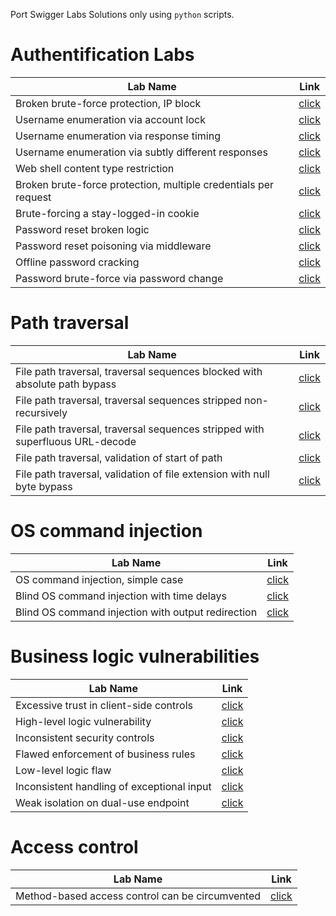 Port Swigger Labs Solutions only using `python` scripts.


# Authentification Labs
|Lab Name|Link|
|---|---|
|Broken brute-force protection, IP block|[click](ServerSide/Authentification/Broken%20brute-force%20protection%2C%20IP%20block/solve.py)|
|Username enumeration via account lock|[click](/ServerSide/Authentification/Username%20enumeration%20via%20account%20lock/solve.py)|
|Username enumeration via response timing|[click](/ServerSide/Authentification/Username%20enumeration%20via%20response%20timing/solve.py)|
|Username enumeration via subtly different responses|[click](/ServerSide/Authentification/Username%20enumeration%20via%20subtly%20different%20responses/solve.py)|
|Web shell content type restriction|[click](https://github.com/NOZ1000/PortSwiggerSolutions/blob/main/ServerSide/FileUpload/web_shell_content_type_rest/solve.py)|
|Broken brute-force protection, multiple credentials per request|[click](/ServerSide/Authentification/Broken%20brute-force%20protection,%20multiple%20credentials%20per%20request/solve.py)|
|Brute-forcing a stay-logged-in cookie|[click](/ServerSide/Authentification/Brute-forcing%20a%20stay-logged-in%20cookie/solve.py)|
|Password reset broken logic|[click](/ServerSide/Authentification/Password%20reset%20broken%20logic/solve.py)|
|Password reset poisoning via middleware|[click](/ServerSide/Authentification/Password%20reset%20poisoning%20via%20middleware/solve.py)|
|Offline password cracking|[click](/ServerSide/Authentification/Offline%20password%20cracking/solve.py)|
|Password brute-force via password change|[click](/ServerSide/Authentification/Password%20brute-force%20via%20password%20change/solve.py)|

# Path traversal
|Lab Name|Link|
|---|---|
|File path traversal, traversal sequences blocked with absolute path bypass|[click](/ServerSide/PathTraversal/File%20path%20traversal,%20traversal%20sequences%20blocked%20with%20absolute%20path%20bypass/solve.py)|
|File path traversal, traversal sequences stripped non-recursively|[click](/ServerSide/PathTraversal/File%20path%20traversal,%20traversal%20sequences%20stripped%20non-recursively/solve.py)|
|File path traversal, traversal sequences stripped with superfluous URL-decode|[click](/ServerSide/PathTraversal/File%20path%20traversal,%20traversal%20sequences%20stripped%20with%20superfluous%20URL-decode/solve.py)|
|File path traversal, validation of start of path|[click](/ServerSide/PathTraversal/File%20path%20traversal,%20validation%20of%20start%20of%20path/solve.py)|
|File path traversal, validation of file extension with null byte bypass|[click](/ServerSide/PathTraversal/File%20path%20traversal,%20validation%20of%20file%20extension%20with%20null%20byte%20bypass/solve.py)|

# OS command injection
|Lab Name|Link|
|---|---|
|OS command injection, simple case|[click](/ServerSide/OS%20command%20injection/OS%20command%20injection,%20simple%20case/solve.py)|
|Blind OS command injection with time delays|[click](/ServerSide/OS%20command%20injection/Blind%20OS%20command%20injection%20with%20time%20delays/solve.py)|
|Blind OS command injection with output redirection|[click](/ServerSide/OS%20command%20injection/Blind%20OS%20command%20injection%20with%20output%20redirection/solve.py)|

# Business logic vulnerabilities
|Lab Name|Link|
|---|---|
|Excessive trust in client-side controls|[click](/ServerSide/Business%20logic%20vulnerabilities/Excessive%20trust%20in%20client-side%20controls/solve.py)|
|High-level logic vulnerability|[click](/ServerSide/Business%20logic%20vulnerabilities/High-level%20logic%20vulnerability/solve.py)|
|Inconsistent security controls|[click](/ServerSide/Business%20logic%20vulnerabilities/Inconsistent%20security%20controls/solve.py)|
|Flawed enforcement of business rules|[click](/ServerSide/Business%20logic%20vulnerabilities/Flawed%20enforcement%20of%20business%20rules/solve.py)|
|Low-level logic flaw|[click](/ServerSide/Business%20logic%20vulnerabilities/Low-level%20logic%20flaw/solve.py)|
|Inconsistent handling of exceptional input|[click](/ServerSide/Business%20logic%20vulnerabilities/Inconsistent%20handling%20of%20exceptional%20input/solve.py)|
|Weak isolation on dual-use endpoint|[click](/ServerSide/Business%20logic%20vulnerabilities/Weak%20isolation%20on%20dual-use%20endpoint/solve.py)

# Access control
|Lab Name|Link|
|---|---|
|Method-based access control can be circumvented|[click](/ServerSide/AccessControl/Method-based%20access%20control%20can%20be%20circumvented/solve.py)|